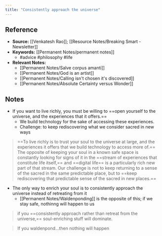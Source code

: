 ```yaml
---
title: "Consistently approach the universe"
---
```

## Reference
- **Source:** [[Venkatesh Rao]]; [[Resource Notes/Breaking Smart - Newsletter]]
- **Keywords:** [[Permanent Notes/permanent notes]]
	- #advice #philosophy #life 
- **Relevant Notes:**
	- [[Permanent Notes/Salve corpus amanti]]
	- [[Permanent Notes/God is an artist]]
	- [[Permanent Notes/Calling isn't chosen it's discovered]]
	- [[Permanent Notes/Absolute Certainty versus Wonder]]
## Notes
- If you want to live richly, you must be willing to ==open yourself to the universe, and the experiences that it offers.==
	- We build technology for the sake of accessing these experiences.
	- Challenge: to keep rediscovering what we consider sacred in new ways
	
>  ==To live richly is to trust your soul to the universe at large, and the experiences it offers that we build technology to access more of.== The opposite of keeping your soul in a known safe space is constantly looking for signs of it in the ==stream of experiences that constitute life itself,== and ==digital life== is a particularly rich new part of that stream. Our challenge is not to keep returning to a  sense of the sacred in the same predictable place, but to ==keep rediscovering that predictable sense of the sacred in new places.==

- The only way to enrich your soul is to consistently approach the universe instead of retreating from it
	- [[Permanent Notes/Waldenponding]] is the opposite of this; if we stay safe, nothinng will happen to us

> if you ==consistently approach rather than retreat from the universe,== soul-enriching stuff will dominate.

> If you waldenpond...then nothing will happen

